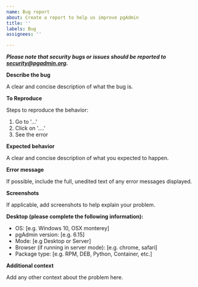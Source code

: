 ```yaml
---
name: Bug report
about: Create a report to help us improve pgAdmin
title: ''
labels: Bug
assignees: ''

---
```


**_Please note that security bugs or issues should be reported to security@pgadmin.org._**

**Describe the bug**

A clear and concise description of what the bug is.

**To Reproduce**

Steps to reproduce the behavior:
1. Go to '...'
2. Click on '....'
3. See the error

**Expected behavior**

A clear and concise description of what you expected to happen.

**Error message**

If possible, include the full, unedited text of any error messages displayed.

**Screenshots**

If applicable, add screenshots to help explain your problem.

**Desktop (please complete the following information):**
 - OS: [e.g. Windows 10, OSX monterey]
 - pgAdmin version: [e.g. 6.15]
 - Mode: [e.g Desktop or Server]
 - Browser (if running in server mode): [e.g. chrome, safari]
 - Package type: [e.g. RPM, DEB, Python, Container, etc.]

**Additional context**

Add any other context about the problem here.
